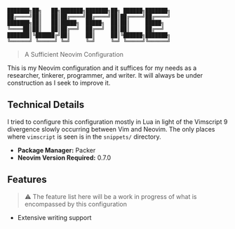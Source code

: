 
```
███████╗██╗   ██╗███████╗███████╗██╗ ██████╗███████╗ 
██╔════╝██║   ██║██╔════╝██╔════╝██║██╔════╝██╔════╝ 
███████╗██║   ██║█████╗  █████╗  ██║██║     █████╗   
╚════██║██║   ██║██╔══╝  ██╔══╝  ██║██║     ██╔══╝   
███████║╚██████╔╝██║     ██║     ██║╚██████╗███████╗ 
╚══════╝ ╚═════╝ ╚═╝     ╚═╝     ╚═╝ ╚═════╝╚══════╝ 
```

> A Sufficient Neovim Configuration

This is my Neovim configuration and it suffices for my needs as a researcher, tinkerer, programmer, and writer.
It will always be under construction as I seek to improve it. 

## Technical Details

I tried to configure this configuration mostly in Lua in light of the Vimscript 9 divergence slowly occurring between Vim and Neovim.
The only places where `vimscript` is seen is in the `snippets/` directory.

- **Package Manager:** Packer
- **Neovim Version Required:** 0.7.0

## Features

> :warning: The feature list here will be a work in progress of what is encompassed by this configuration

- Extensive writing support
